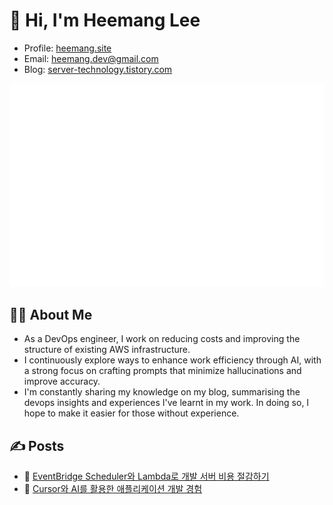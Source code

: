 # 👋 Hi, I'm Heemang Lee

- Profile: [heemang.site](https://heemang.site)
- Email: heemang.dev@gmail.com
- Blog: [server-technology.tistory.com](https://server-technology.tistory.com)

![](/github-metrics.svg)

## 🧑‍💻 About Me

- As a DevOps engineer, I work on reducing costs and improving the structure of existing AWS infrastructure.
- I continuously explore ways to enhance work efficiency through AI, with a strong focus on crafting prompts that minimize hallucinations and improve accuracy.
- I'm constantly sharing my knowledge on my blog, summarising the devops insights and experiences I've learnt in my work. In doing so, I hope to make it easier for those without experience.

## ✍️ Posts

- 🔗 [EventBridge Scheduler와 Lambda로 개발 서버 비용 절감하기](https://server-technology.tistory.com/551)
- 🔗 [Cursor와 AI를 활용한 애플리케이션 개발 경험](https://server-technology.tistory.com/550)
